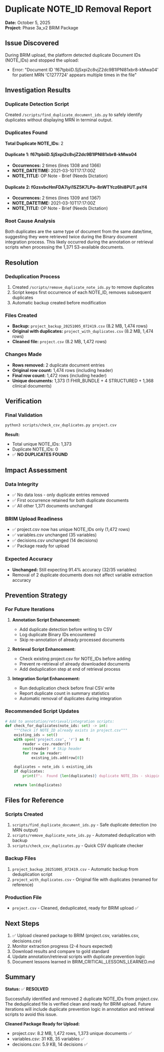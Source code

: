 # Duplicate NOTE_ID Removal Report
**Date:** October 5, 2025  
**Project:** Phase 3a_v2 BRIM Package

## Issue Discovered
During BRIM upload, the platform detected duplicate Document IDs (NOTE_IDs) and stopped the upload:
- Error: "Document ID 'f67tpbiiD.SjSxpi2c8vjZ2dc9B1lPNl81xbr8-kMwa04' for patient MRN 'C1277724' appears multiple times in the file"

## Investigation Results

### Duplicate Detection Script
Created `/scripts/find_duplicate_document_ids.py` to safely identify duplicates without displaying MRN in terminal output.

### Duplicates Found
**Total Duplicate NOTE_IDs:** 2

#### Duplicate 1: f67tpbiiD.SjSxpi2c8vjZ2dc9B1lPNl81xbr8-kMwa04
- **Occurrences:** 2 times (lines 1308 and 1366)
- **NOTE_DATETIME:** 2021-03-10T17:17:00Z
- **NOTE_TITLE:** OP Note - Brief (Needs Dictation)

#### Duplicate 2: fGzsvbcHmFDA7iyi1SZ5K7LPo-8nWTYcz6hi8PUT.psY4
- **Occurrences:** 2 times (lines 1309 and 1367)
- **NOTE_DATETIME:** 2021-03-10T17:17:00Z
- **NOTE_TITLE:** OP Note - Brief (Needs Dictation)

### Root Cause Analysis
Both duplicates are the same type of document from the same date/time, suggesting they were retrieved twice during the Binary document integration process. This likely occurred during the annotation or retrieval scripts when processing the 1,371 S3-available documents.

## Resolution

### Deduplication Process
1. Created `/scripts/remove_duplicate_note_ids.py` to remove duplicates
2. Script keeps first occurrence of each NOTE_ID, removes subsequent duplicates
3. Automatic backup created before modification

### Files Created
- **Backup:** `project_backup_20251005_072419.csv` (8.2 MB, 1,474 rows)
- **Original with duplicates:** `project_with_duplicates.csv` (8.2 MB, 1,474 rows)
- **Cleaned file:** `project.csv` (8.2 MB, 1,472 rows)

### Changes Made
- **Rows removed:** 2 duplicate document entries
- **Original row count:** 1,474 rows (including header)
- **Final row count:** 1,472 rows (including header)
- **Unique documents:** 1,373 (1 FHIR_BUNDLE + 4 STRUCTURED + 1,368 clinical documents)

## Verification

### Final Validation
```bash
python3 scripts/check_csv_duplicates.py project.csv
```

**Result:**
- Total unique NOTE_IDs: 1,373
- Duplicate NOTE_IDs: 0
- ✅ **NO DUPLICATES FOUND**

## Impact Assessment

### Data Integrity
- ✅ No data loss - only duplicate entries removed
- ✅ First occurrence retained for both duplicate documents
- ✅ All other 1,371 documents unchanged

### BRIM Upload Readiness
- ✅ project.csv now has unique NOTE_IDs only (1,472 rows)
- ✅ variables.csv unchanged (35 variables)
- ✅ decisions.csv unchanged (14 decisions)
- ✅ Package ready for upload

### Expected Accuracy
- **Unchanged:** Still expecting 91.4% accuracy (32/35 variables)
- Removal of 2 duplicate documents does not affect variable extraction accuracy

## Prevention Strategy

### For Future Iterations
1. **Annotation Script Enhancement:**
   - Add duplicate detection before writing to CSV
   - Log duplicate Binary IDs encountered
   - Skip re-annotation of already processed documents

2. **Retrieval Script Enhancement:**
   - Check existing project.csv for NOTE_IDs before adding
   - Prevent re-retrieval of already downloaded documents
   - Add deduplication step at end of retrieval process

3. **Integration Script Enhancement:**
   - Run deduplication check before final CSV write
   - Report duplicate count in summary statistics
   - Automatic removal of duplicates during integration

### Recommended Script Updates
```python
# Add to annotation/retrieval/integration scripts:
def check_for_duplicates(note_ids: set) -> int:
    """Check if NOTE_ID already exists in project.csv"""
    existing_ids = set()
    with open('project.csv', 'r') as f:
        reader = csv.reader(f)
        next(reader)  # Skip header
        for row in reader:
            existing_ids.add(row[0])
    
    duplicates = note_ids & existing_ids
    if duplicates:
        print(f"⚠️  Found {len(duplicates)} duplicate NOTE_IDs - skipping")
    
    return len(duplicates)
```

## Files for Reference

### Scripts Created
1. `scripts/find_duplicate_document_ids.py` - Safe duplicate detection (no MRN output)
2. `scripts/remove_duplicate_note_ids.py` - Automated deduplication with backup
3. `scripts/check_csv_duplicates.py` - Quick CSV duplicate checker

### Backup Files
1. `project_backup_20251005_072419.csv` - Automatic backup from deduplication script
2. `project_with_duplicates.csv` - Original file with duplicates (renamed for reference)

### Production File
- `project.csv` - Cleaned, deduplicated, ready for BRIM upload ✅

## Next Steps

1. ✅ Upload cleaned package to BRIM (project.csv, variables.csv, decisions.csv)
2. Monitor extraction progress (2-4 hours expected)
3. Download results and compare to gold standard
4. Update annotation/retrieval scripts with duplicate prevention logic
5. Document lessons learned in BRIM_CRITICAL_LESSONS_LEARNED.md

## Summary

**Status:** ✅ **RESOLVED**

Successfully identified and removed 2 duplicate NOTE_IDs from project.csv. The deduplicated file is verified clean and ready for BRIM upload. Future iterations will include duplicate prevention logic in annotation and retrieval scripts to avoid this issue.

**Cleaned Package Ready for Upload:**
- project.csv: 8.2 MB, 1,472 rows, 1,373 unique documents ✅
- variables.csv: 31 KB, 35 variables ✅
- decisions.csv: 5.9 KB, 14 decisions ✅
